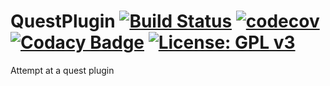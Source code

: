 # QuestPlugin [![Build Status](https://travis-ci.com/TheNLGamerZone/QuestPlugin.svg?token=bkJp1PkskV8pwr6vMxAJ&branch=master)](https://travis-ci.com/TheNLGamerZone/QuestPlugin) [![codecov](https://codecov.io/gh/TheNLGamerZone/QuestPlugin/branch/master/graph/badge.svg?token=L9SBEVscmL)](https://codecov.io/gh/TheNLGamerZone/QuestPlugin) [![Codacy Badge](https://api.codacy.com/project/badge/Grade/9be856236e574ad4a0c0c50511010f9e)](https://www.codacy.com?utm_source=github.com&amp;utm_medium=referral&amp;utm_content=TheNLGamerZone/QuestPlugin&amp;utm_campaign=Badge_Grade) [![License: GPL v3](https://img.shields.io/badge/License-GPLv3-blue.svg)](https://www.gnu.org/licenses/gpl-3.0)
                                                                                                                                                                                                                                                                                                                                                                                                                                                                                                                                                                                             


Attempt at a quest plugin
